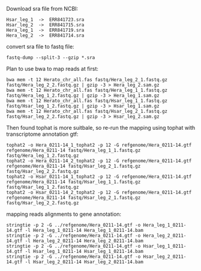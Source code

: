 Download sra file from NCBI:

    Hsar_leg_1  ->	ERR841723.sra
    Hsar_leg_2  ->	ERR841715.sra
    Hera_leg_1  ->  ERR841719.sra
    Hera_leg_2  ->	ERR841714.sra

convert sra file to fastq file:

    fastq-dump --split-3 --gzip *.sra

Plan to use bwa to map reads at first:

    bwa mem -t 12 Herato_chr_all.fas fastq/Hera_leg_2_1.fastq.gz fastq/Hera_leg_2_2.fastq.gz | gzip -3 > Hera_leg_2.sam.gz
    bwa mem -t 12 Herato_chr_all.fas fastq/Hera_leg_1_1.fastq.gz fastq/Hera_leg_1_2.fastq.gz | gzip -3 > Hera_leg_1.sam.gz
    bwa mem -t 12 Herato_chr_all.fas fastq/Hsar_leg_1_1.fastq.gz fastq/Hsar_leg_1_2.fastq.gz | gzip -3 > Hsar_leg_1.sam.gz
    bwa mem -t 12 Herato_chr_all.fas fastq/Hsar_leg_2_1.fastq.gz fastq/Hsar_leg_2_2.fastq.gz | gzip -3 > Hsar_leg_2.sam.gz

Then found tophat is more suitbale, so re-run the mapping using tophat with transcriptome annotation gtf:

    tophat2 -o Hera_0211-14_1_tophat2 -p 12 -G refgenome/Hera_0211-14.gtf refgenome/Hera_0211-14 fastq/Hera_leg_1_1.fastq.gz fastq/Hera_leg_1_2.fastq.gz
    tophat2 -o Hera_0211-14_2_tophat2 -p 12 -G refgenome/Hera_0211-14.gtf refgenome/Hera_0211-14 fastq/Hsar_leg_2_1.fastq.gz fastq/Hsar_leg_2_2.fastq.gz
    tophat2 -o Hsar_0211-14_1_tophat2 -p 12 -G refgenome/Hera_0211-14.gtf refgenome/Hera_0211-14 fastq/Hsar_leg_1_1.fastq.gz fastq/Hsar_leg_1_2.fastq.gz
    tophat2 -o Hsar_0211-14_2_tophat2 -p 12 -G refgenome/Hera_0211-14.gtf refgenome/Hera_0211-14 fastq/Hsar_leg_2_1.fastq.gz fastq/Hsar_leg_2_2.fastq.gz

mapping reads alignments to gene annotation:

    stringtie -p 2 -G ../refgenome/Hera_0211-14.gtf -o Hera_leg_1_0211-14.gtf -l Hera_leg_1_0211-14 Hera_leg_1_0211-14.bam
    stringtie -p 2 -G ../refgenome/Hera_0211-14.gtf -o Hera_leg_2_0211-14.gtf -l Hera_leg_2_0211-14 Hera_leg_2_0211-14.bam
    stringtie -p 2 -G ../refgenome/Hera_0211-14.gtf -o Hsar_leg_1_0211-14.gtf -l Hsar_leg_1_0211-14 Hsar_leg_1_0211-14.bam
    stringtie -p 2 -G ../refgenome/Hera_0211-14.gtf -o Hsar_leg_2_0211-14.gtf -l Hsar_leg_2_0211-14 Hsar_leg_2_0211-14.bam
    
